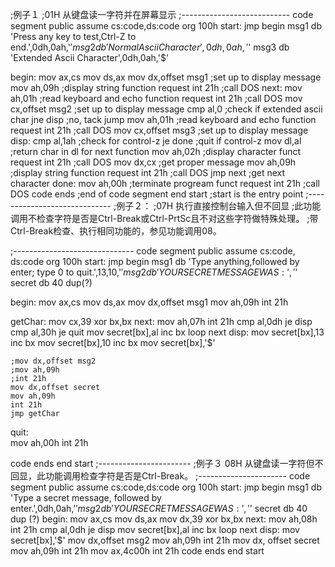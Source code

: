 ;例子１
;01H 从键盘读一字符并在屏幕显示
;---------------------------
code segment public
assume cs:code,ds:code
    org 100h
start:    jmp begin
msg1    db 'Press any key to test,Ctrl-Z to end.',0dh,0ah,'$'
msg2    db 'Normal Ascii Character',0dh,0ah,'$'
msg3    db 'Extended Ascii Character',0dh,0ah,'$'

begin:    mov ax,cs
    mov ds,ax
    mov dx,offset msg1    ;set up to display message
    mov ah,09h            ;display string function request
    int 21h               ;call DOS
next:
    mov ah,01h            ;read keyboard and echo function request
    int 21h               ;call DOS
    mov cx,offset msg2    ;set up to display message
    cmp al,0              ;check if extended ascii char
    jne disp              ;no, tack jump
    mov ah,01h            ;read keyboard and echo function request
    int 21h               ;call DOS
    mov cx,offset msg3    ;set up to display message
disp:
    cmp al,1ah            ;check for control-z
    je done               ;quit if control-z
    mov dl,al             ;return char in dl for next function
    mov ah,02h            ;display character funct request
    int 21h               ;call DOS
    mov dx,cx             ;get proper message
    mov ah,09h            ;display string function request
    int 21h               ;call DOS
    jmp next              ;get next character 
done:
    mov ah,00h            ;terminate progream funct request
    int 21h               ;call DOS
code ends                 ;end of code segment
end start                 ;start is the entry point
;-----------------------------
;例子２：
;07H 执行直接控制台输入但不回显
;此功能调用不检查字符是否是Ctrl-Break或Ctrl-PrtSc且不对这些字符做特殊处理。
;带Ctrl-Break检查、执行相同功能的，参见功能调用08。

;------------------------------
code segment public
assume cs:code, ds:code
    org 100h
start:    jmp begin
msg1    db 'Type anything,followed by enter; type 0 to quit.',13,10,'$'
msg2    db 'YOUR SECRET MESSAGE WAS: ','$'
secret db 40 dup(?)

begin:
    mov ax,cs
    mov ds,ax
    mov dx,offset msg1
    mov ah,09h
    int 21h

getChar:
    mov cx,39
    xor bx,bx
next:
    mov ah,07h
    int 21h
    cmp al,0dh
    je disp
    cmp al,30h
    je quit
    mov secret[bx],al
    inc bx
    loop next
disp:
    mov secret[bx],13
    inc bx
    mov secret[bx],10
    inc bx
    mov secret[bx],'$'
    
    ;mov dx,offset msg2
    ;mov ah,09h
    ;int 21h
    mov dx,offset secret
    mov ah,09h
    int 21h
    jmp getChar

quit:    
    mov ah,00h
    int 21h
    
code ends
end start
;-----------------------
;例子３
08H 从键盘读一字符但不回显，此功能调用检查字符是否是Ctrl-Break。
;----------------------
code segment public
assume cs:code,ds:code
    org 100h
start:  jmp begin
msg1    db 'Type a secret message, followed by enter.',0dh,0ah,'$'
msg2    db 'YOUR SECRET MESSAGE WAS: ','$'
secret   db 40 dup (?)
begin:  mov ax,cs
    mov ds,ax
    mov dx,39
    xor bx,bx
next:    mov ah,08h
    int 21h
    cmp al,0dh
    je disp
    mov secret[bx],al
    inc bx
    loop next
disp: mov secret[bx],'$'
    mov dx,offset msg2
    mov ah,09h
    int 21h
    mov dx, offset secret
    mov ah,09h
    int 21h
    mov ax,4c00h
    int 21h
code ends
    end start 